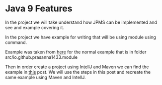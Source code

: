 # Java 9 Features

In the project we will take understand how JPMS can be implemented and see and example covering it.

In the project we have example for writing that will be using module using command.

Example was taken from [here](http://openjdk.java.net/projects/jigsaw/quick-start) for the normal example that is in folder src/io.github.prasanna1433.module

Then in order create a project using IntellJ and Maven we can find the example in [this](https://dzone.com/articles/java-9-modules-part-2-intellij-and-maven) post. We will use the steps in this post and recreate the same example using Maven and IntellJ.
